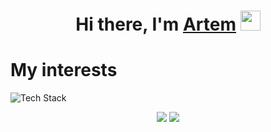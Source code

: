 <h1 align="center">Hi there, I'm <a href="https://daniilshat.ru/" target="_blank">Artem</a> 
<img src="https://github.com/blackcater/blackcater/raw/main/images/Hi.gif" height="32"/></h1>
<h3 align="center"Python programmer, and just a funny guy from Russia 🇷🇺</h3>

# My interests
<p align="left"> <img src="https://skillicons.dev/icons?i=python,github,discord,git,windows,vscode,linux,archlinux&theme=dark" alt="Tech Stack"/> </p>

<p align="center"> <img src="https://github-readme-stats.vercel.app/api?username=neko152&show_icons=true&theme=radical" /> <img src="https://github-readme-streak-stats.herokuapp.com/?user=neko152&theme=dark" /> </p>
